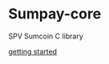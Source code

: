 # Sumpay-core

SPV Sumcoin C library

[getting started](https://github.com/sumcoinlabs/sumpay-core/wiki)
